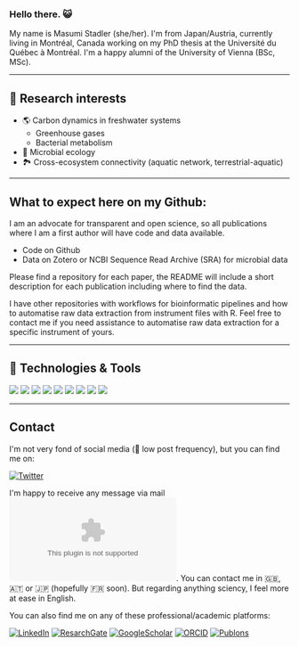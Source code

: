 ### Hello there. :smiley_cat:

My name is Masumi Stadler (she/her).
I'm from Japan/Austria, currently living in Montréal, Canada working on my PhD thesis at the Université du Québec à Montréal. I'm a happy alumni of the University of Vienna (BSc, MSc).

---

## 🔬 Research interests

* :earth_americas: Carbon dynamics in freshwater systems
  * Greenhouse gases
  * Bacterial metabolism
* :microbe: Microbial ecology
* :national_park: Cross-ecosystem connectivity (aquatic network, terrestrial-aquatic)

---

## What to expect here on my Github:

I am an advocate for transparent and open science, so all publications where I am a first author will have code and data available.

* Code on Github
* Data on Zotero or NCBI Sequence Read Archive (SRA) for microbial data

Please find a repository for each paper, the README will include a short description for each publication including where to find the data.

I have other repositories with workflows for bioinformatic pipelines and how to automatise raw data extraction from instrument files with R.
Feel free to contact me if you need assistance to automatise raw data extraction for a specific instrument of yours.

---

## 🔧 Technologies & Tools

![](https://img.shields.io/badge/OS-Linux-informational?style=flat&logo=linux&logoColor=white&color=2bbc8a)
![](https://img.shields.io/badge/OS-Windows-informational?style=flat&logo=windows&logoColor=white&color=2bbc8a)
![](https://img.shields.io/badge/OS-macOS-informational?style=flat&logo=apple&logoColor=white&color=2bbc8a)
![](https://img.shields.io/badge/Code-R-informational?style=flat&logo=R&logoColor=white&color=2bbc8a)
![](https://img.shields.io/badge/Markup-Markdown-informational?style=flat&logo=Rstudio&logoColor=white&color=2bbc8a)
![](https://img.shields.io/badge/Markup-LaTeX-informational?style=flat&logo=latex&logoColor=white&color=2bbc8a)
![](https://img.shields.io/badge/Version_Control-Git-informational?style=flat&logo=git&logoColor=white&color=2bbc8a)
![](https://img.shields.io/badge/Geospatial-ArcGIS-informational?style=flat&color=2bbc8a)
![](https://img.shields.io/badge/Geospatial-QGIS-informational?style=flat&logo=qgis&logoColor=white&color=2bbc8a)

---

## Contact

I'm not very fond of social media (🚨 low post frequency), but you can find me on:

[![Twitter](https://img.shields.io/badge/Twitter-@masumistadler-informational?style=social&logo=twitter&logoColor=blue&color=2bbc8a)](https://twitter.com/masumistadler)

I'm happy to receive any message via mail ![m.stadler.jp.at@gmail.com](m.stadler.jp.at@gmail.com).
You can contact me in :uk:, :austria: or :jp: (hopefully :fr: soon). But regarding anything sciency, I feel more at ease in English.

You can also find me on any of these professional/academic platforms:

[![LinkedIn](https://img.shields.io/badge/LinkedIn--informational?style=social&logo=linkedin&logoColor=blue&color=2bbc8a)](https://www.linkedin.com/in/masumistadler/)
[![ResarchGate](https://img.shields.io/badge/ResearchGate--informational?style=social&logo=researchgate&logoColor=2bbc8a?&color=2bbc8a)](https://www.researchgate.net/profile/Masumi_Stadler)
[![GoogleScholar](https://img.shields.io/badge/Google_Scholar--informational?style=social&logo=google-scholar&logoColor=blue&color=2bbc8a)](https://scholar.google.com/citations?user=WDlaK4IAAAAJ&hl=en)
[![ORCID](https://img.shields.io/badge/ORCID--informational?style=social&logo=ORCID&logoColor=success&color=2bbc8a)](https://orcid.org/0000-0001-5048-8436)
[![Publons](https://img.shields.io/badge/Publons--informational?style=social&logo=publons&logoColor=steelblue&color=2bbc8a)](https://publons.com/researcher/3540205/masumi-stadler/)

